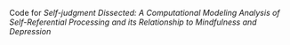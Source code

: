 Code for *Self-judgment Dissected: A Computational Modeling Analysis of Self-Referential Processing and its Relationship to Mindfulness and Depression*  
   
